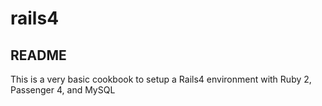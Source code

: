 # rails4

## README

This is a very basic cookbook to setup a Rails4 environment with Ruby 2, Passenger 4, and MySQL
